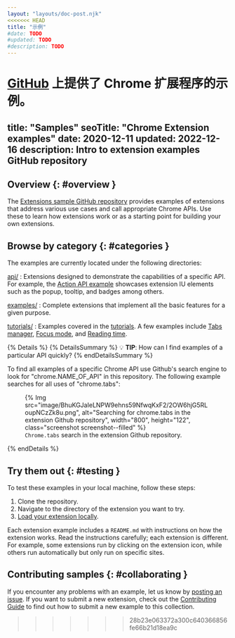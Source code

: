 ```yaml
---
layout: "layouts/doc-post.njk"
<<<<<<< HEAD
title: "示例"
#date: TODO
#updated: TODO
#description: TODO
---
```


[GitHub](https://github.com/GoogleChrome/chrome-extensions-samples) 上提供了 Chrome 扩展程序的示例。
=======
title: "Samples"
seoTitle: "Chrome Extension examples"
date: 2020-12-11
updated: 2022-12-16
description: Intro to extension examples GitHub repository 
---

## Overview {: #overview }

The [Extensions sample GitHub
repository][gh-samples] provides examples of extensions that address various use cases and call appropriate Chrome
APIs. Use these to learn how extensions work or as a starting point for building your own extensions.

## Browse by category {: #categories }

The examples are currently located under the following directories:

[api/][gh-api]
: Extensions designed to demonstrate the capabilities of a specific API. For example, the [Action API example][gh-action] showcases extension IU elements such as the popup, tooltip, and badges among others. 

[examples/][gh-examples]
: Complete extensions that implement all the basic features for a given purpose.

[tutorials/][gh-tutorials]
: Examples covered in the [tutorials][gs-tutorials]. A few examples include [Tabs manager][tut-tabs-man], [Focus mode][tut-fm], and [Reading time][tut-rt].

{% Details %}
{% DetailsSummary %}
💡 **TIP**: How can I find examples of a particular API quickly?
{% endDetailsSummary %}

To find all examples of a specific Chrome API use Github's search engine to look for "chrome.NAME_OF_API" in this repository. The following example searches for all uses of "chrome.tabs":

<figure>
{% Img src="image/BhuKGJaIeLNPW9ehns59NfwqKxF2/2OW6hjG5RLoupNCzZk8u.png", alt="Searching for chrome.tabs in the extension Github repository", width="800", height="122", class="screenshot screenshot--filled"  %}  <figcaption>
<code>Chrome.tabs</code> search in the extension Github repository.
  </figcaption>
</figure>

{% endDetails %}

## Try them out {: #testing }

To test these examples in your local machine, follow these steps:

1. Clone the repository.
1. Navigate to the directory of the extension you want to try.
1. [Load your extension locally][dev-basics-locally].

Each extension example includes a `README.md` with instructions on how the extension works.
Read the instructions carefully; each extension is different. For example, some extensions run by clicking on the extension icon, while others run automatically but only run on specific sites. 

## Contributing samples {: #collaborating }

If you encounter any problems with an example, let us know by [posting an issue][gh-issues]. If you want to submit a new extension, check out the [Contributing Guide][gh-contributing] to find out how to submit a new example to this collection.

[dev-basics-locally]: /docs/extensions/mv3/getstarted/development-basics/
[gh-action]: https://github.com/GoogleChrome/chrome-extensions-samples/tree/main/api/action
[gh-api]: https://github.com/GoogleChrome/chrome-extensions-samples/tree/main/api
[gh-contributing]: https://github.com/GoogleChrome/chrome-extensions-samples/blob/main/CONTRIBUTING.md
[gh-examples]: https://github.com/GoogleChrome/chrome-extensions-samples/tree/main/examples
[gh-issues]: https://github.com/GoogleChrome/chrome-extensions-samples/issues
[gh-samples]: https://github.com/GoogleChrome/chrome-extensions-samples
[gh-tutorials]: https://github.com/GoogleChrome/chrome-extensions-samples/tree/main/tutorials
[gs-tutorials]: /docs/extensions/mv3/getstarted/#tutorial
[tut-fm]: /docs/extensions/mv3/getstarted/tut-focus-mode/
[tut-rt]: /docs/extensions/mv3/getstarted/tut-reading-time/
[tut-tabs-man]: /docs/extensions/mv3/getstarted/tut-tabs-manager/
>>>>>>> 28b23e063372a300c640366856fe66b21d18ea9c
